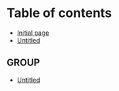 # Table of contents

* [Initial page](README.md)
* [Untitled](untitled.md)

## GROUP

* [Untitled](group/untitled.md)

